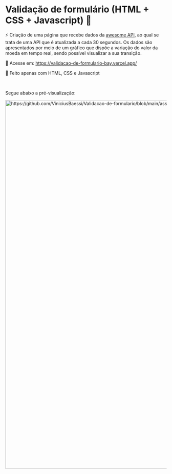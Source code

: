 # Validação de formulário (HTML + CSS + Javascript) 📝

⚡ Criação de uma página que recebe dados da <a href="https://docs.awesomeapi.com.br/api-de-moedas">awesome API</a>, ao qual se trata de uma API que é atualizada a cada 30 segundos. Os dados são apresentados por meio de um gráfico que dispõe a variação do valor da moeda em tempo real, sendo possível visualizar a sua transição.

📲 Acesse em: https://validacao-de-formulario-bay.vercel.app/

📄 Feito apenas com HTML, CSS e Javascript

<br>

Segue abaixo a pré-visualização:

<img src="" alt="https://github.com/ViniciusBaessi/Validacao-de-formulario/blob/main/assets/Preview%20do%20formul%C3%A1rio.png" style="width:1150px;">

